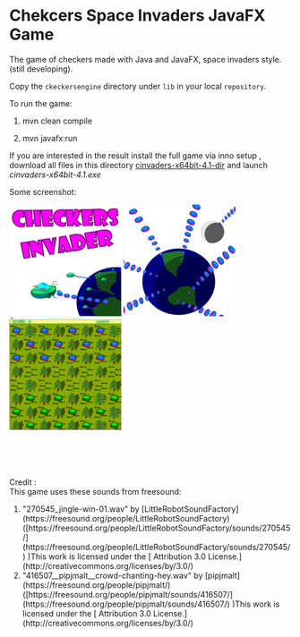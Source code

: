
# Chekcers Space Invaders JavaFX Game
The game of checkers made with Java and JavaFX, space invaders style.(still developing).

Copy the `ckeckersengine` directory  under `lib` in  your local `repository`.

To run the game: 

1. mvn clean compile 

2. mvn javafx:run

If you  are interested in the result install the full game via inno setup , download all files in this directory [cinvaders-x64bit-4.1-dir](https://github.com/alegithub72/alegithub72/tree/main/cinvaders-x64bit-4.1-dir) and launch  _cinvaders-x64bit-4.1.exe_

Some screenshot:
<br>
<div sgtyle="display: flex;flex-direction:column;">
<img src="https://github.com/alegithub72/checkersjavafx/blob/master/screesho_check_1.PNG" width="200" height="200" />
<img src="https://github.com/alegithub72/checkersjavafx/blob/master/screesho_check_4.PNG" width="200" height="200" />
<img src="https://github.com/alegithub72/checkersjavafx/blob/master/screesho_check_2.PNG" width="200" height="200" />

</div>
<br><br><br><br>


Credit :<br>
This game uses these sounds from freesound:<br>
<ol>
<li>
"270545_jingle-win-01.wav" by [LittleRobotSoundFactory](https://freesound.org/people/LittleRobotSoundFactory) ([https://freesound.org/people/LittleRobotSoundFactory/sounds/270545/](https://freesound.org/people/LittleRobotSoundFactory/sounds/270545/) )This work is licensed under the [ Attribution 3.0 License.](http://creativecommons.org/licenses/by/3.0/)
</li>
<li>
"416507__pipjmalt__crowd-chanting-hey.wav" by [pipjmalt](https://freesound.org/people/pipjmalt/) ([https://freesound.org/people/pipjmalt/sounds/416507/](https://freesound.org/people/pipjmalt/sounds/416507/) )This work is licensed under the [ Attribution 3.0 License.](http://creativecommons.org/licenses/by/3.0/)
</li>
</ol>